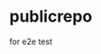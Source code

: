 # publicrepo
for e2e test





























































































































































































































































































































































































































































































































































































































































































































































































































































































































































































































































































































































































































































































































































































































































































































































































































































































































































































































































































































































































































































































































































































































































































































































































































































































































































































































































































































































































































































































































































































































